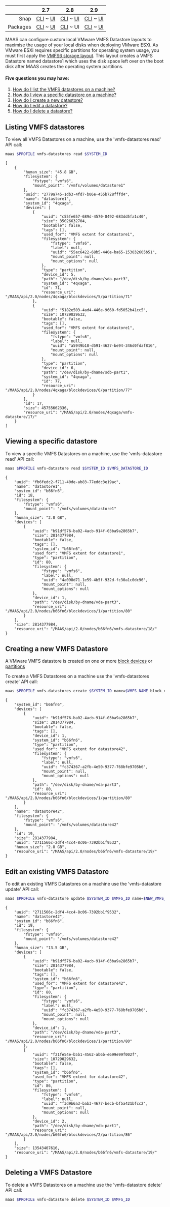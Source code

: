 <!-- deb-2-7-cli
||2.7|2.8|2.9|
|-----:|:-----:|:-----:|:-----:|
|Snap|[CLI](/t/vmware-vmfs-datastores/3246) ~ [UI](/t/vmware-vmfs-datastores/3247)|[CLI](/t/vmware-vmfs-datastores/3248) ~ [UI](/t/vmware-vmfs-datastores/3249)|[CLI](/t/vmware-vmfs-datastores/3250) ~ [UI](/t/vmware-vmfs-datastores/3251)|
|Packages|CLI ~ [UI](/t/vmware-vmfs-datastores/3253)|[CLI](/t/vmware-vmfs-datastores/3254) ~ [UI](/t/vmware-vmfs-datastores/3255)|[CLI](/t/vmware-vmfs-datastores/3256) ~ [UI](/t/vmware-vmfs-datastores/3257)|
 deb-2-7-cli -->

<!-- deb-2-7-ui
||2.7|2.8|2.9|
|-----:|:-----:|:-----:|:-----:|
|Snap|[CLI](/t/vmware-vmfs-datastores/3246) ~ [UI](/t/vmware-vmfs-datastores/3247)|[CLI](/t/vmware-vmfs-datastores/3248) ~ [UI](/t/vmware-vmfs-datastores/3249)|[CLI](/t/vmware-vmfs-datastores/3250) ~ [UI](/t/vmware-vmfs-datastores/3251)|
|Packages|[CLI](/t/vmware-vmfs-datastores/3252) ~ UI|[CLI](/t/vmware-vmfs-datastores/3254) ~ [UI](/t/vmware-vmfs-datastores/3255)|[CLI](/t/vmware-vmfs-datastores/3256) ~ [UI](/t/vmware-vmfs-datastores/3257)|
 deb-2-7-ui -->

<!-- deb-2-8-cli
||2.7|2.8|2.9|
|-----:|:-----:|:-----:|:-----:|
|Snap|[CLI](/t/vmware-vmfs-datastores/3246) ~ [UI](/t/vmware-vmfs-datastores/3247)|[CLI](/t/vmware-vmfs-datastores/3248) ~ [UI](/t/vmware-vmfs-datastores/3249)|[CLI](/t/vmware-vmfs-datastores/3250) ~ [UI](/t/vmware-vmfs-datastores/3251)|
|Packages|[CLI](/t/vmware-vmfs-datastores/3252) ~ [UI](/t/vmware-vmfs-datastores/3253)|CLI ~ [UI](/t/vmware-vmfs-datastores/3255)|[CLI](/t/vmware-vmfs-datastores/3256) ~ [UI](/t/vmware-vmfs-datastores/3257)|
 deb-2-8-cli -->

||2.7|2.8|2.9|
|-----:|:-----:|:-----:|:-----:|
|Snap|[CLI](/t/vmware-vmfs-datastores/3246) ~ [UI](/t/vmware-vmfs-datastores/3247)|[CLI](/t/vmware-vmfs-datastores/3248) ~ [UI](/t/vmware-vmfs-datastores/3249)|[CLI](/t/vmware-vmfs-datastores/3250) ~ [UI](/t/vmware-vmfs-datastores/3251)|
|Packages|[CLI](/t/vmware-vmfs-datastores/3252) ~ [UI](/t/vmware-vmfs-datastores/3253)|[CLI](/t/vmware-vmfs-datastores/3254) ~ UI|[CLI](/t/vmware-vmfs-datastores/3256) ~ [UI](/t/vmware-vmfs-datastores/3257)|

<!-- deb-2-9-cli
||2.7|2.8|2.9|
|-----:|:-----:|:-----:|:-----:|
|Snap|[CLI](/t/vmware-vmfs-datastores/3246) ~ [UI](/t/vmware-vmfs-datastores/3247)|[CLI](/t/vmware-vmfs-datastores/3248) ~ [UI](/t/vmware-vmfs-datastores/3249)|[CLI](/t/vmware-vmfs-datastores/3250) ~ [UI](/t/vmware-vmfs-datastores/3251)|
|Packages|[CLI](/t/vmware-vmfs-datastores/3252) ~ [UI](/t/vmware-vmfs-datastores/3253)|[CLI](/t/vmware-vmfs-datastores/3254) ~ [UI](/t/vmware-vmfs-datastores/3255)|CLI ~ [UI](/t/vmware-vmfs-datastores/3257)|
 deb-2-9-cli -->

<!-- deb-2-9-ui
||2.7|2.8|2.9|
|-----:|:-----:|:-----:|:-----:|
|Snap|[CLI](/t/vmware-vmfs-datastores/3246) ~ [UI](/t/vmware-vmfs-datastores/3247)|[CLI](/t/vmware-vmfs-datastores/3248) ~ [UI](/t/vmware-vmfs-datastores/3249)|[CLI](/t/vmware-vmfs-datastores/3250) ~ [UI](/t/vmware-vmfs-datastores/3251)|
|Packages|[CLI](/t/vmware-vmfs-datastores/3252) ~ [UI](/t/vmware-vmfs-datastores/3253)|[CLI](/t/vmware-vmfs-datastores/3254) ~ [UI](/t/vmware-vmfs-datastores/3255)|[CLI](/t/vmware-vmfs-datastores/3256) ~ UI|
 deb-2-9-ui -->

<!-- snap-2-7-cli
||2.7|2.8|2.9|
|-----:|:-----:|:-----:|:-----:|
|Snap|CLI ~ [UI](/t/vmware-vmfs-datastores/3247)|[CLI](/t/vmware-vmfs-datastores/3248) ~ [UI](/t/vmware-vmfs-datastores/3249)|[CLI](/t/vmware-vmfs-datastores/3250) ~ [UI](/t/vmware-vmfs-datastores/3251)|
|Packages|[CLI](/t/vmware-vmfs-datastores/3252) ~ [UI](/t/vmware-vmfs-datastores/3253)|[CLI](/t/vmware-vmfs-datastores/3254) ~ [UI](/t/vmware-vmfs-datastores/3255)|[CLI](/t/vmware-vmfs-datastores/3256) ~ [UI](/t/vmware-vmfs-datastores/3257)|
 snap-2-7-cli -->

<!-- snap-2-7-ui
||2.7|2.8|2.9|
|-----:|:-----:|:-----:|:-----:|
|Snap|[CLI](/t/vmware-vmfs-datastores/3246) ~ UI|[CLI](/t/vmware-vmfs-datastores/3248) ~ [UI](/t/vmware-vmfs-datastores/3249)|[CLI](/t/vmware-vmfs-datastores/3250) ~ [UI](/t/vmware-vmfs-datastores/3251)|
|Packages|[CLI](/t/vmware-vmfs-datastores/3252) ~ [UI](/t/vmware-vmfs-datastores/3253)|[CLI](/t/vmware-vmfs-datastores/3254) ~ [UI](/t/vmware-vmfs-datastores/3255)|[CLI](/t/vmware-vmfs-datastores/3256) ~ [UI](/t/vmware-vmfs-datastores/3257)|
 snap-2-7-ui -->

<!-- snap-2-8-cli
||2.7|2.8|2.9|
|-----:|:-----:|:-----:|:-----:|
|Snap|[CLI](/t/vmware-vmfs-datastores/3246) ~ [UI](/t/vmware-vmfs-datastores/3247)|CLI ~ [UI](/t/vmware-vmfs-datastores/3249)|[CLI](/t/vmware-vmfs-datastores/3250) ~ [UI](/t/vmware-vmfs-datastores/3251)|
|Packages|[CLI](/t/vmware-vmfs-datastores/3252) ~ [UI](/t/vmware-vmfs-datastores/3253)|[CLI](/t/vmware-vmfs-datastores/3254) ~ [UI](/t/vmware-vmfs-datastores/3255)|[CLI](/t/vmware-vmfs-datastores/3256) ~ [UI](/t/vmware-vmfs-datastores/3257)|
 snap-2-8-cli -->

<!-- snap-2-8-ui
||2.7|2.8|2.9|
|-----:|:-----:|:-----:|:-----:|
|Snap|[CLI](/t/vmware-vmfs-datastores/3246) ~ [UI](/t/vmware-vmfs-datastores/3247)|[CLI](/t/vmware-vmfs-datastores/3248) ~ UI|[CLI](/t/vmware-vmfs-datastores/3250) ~ [UI](/t/vmware-vmfs-datastores/3251)|
|Packages|[CLI](/t/vmware-vmfs-datastores/3252) ~ [UI](/t/vmware-vmfs-datastores/3253)|[CLI](/t/vmware-vmfs-datastores/3254) ~ [UI](/t/vmware-vmfs-datastores/3255)|[CLI](/t/vmware-vmfs-datastores/3256) ~ [UI](/t/vmware-vmfs-datastores/3257)|
 snap-2-8-ui -->

<!-- snap-2-9-cli
||2.7|2.8|2.9|
|-----:|:-----:|:-----:|:-----:|
|Snap|[CLI](/t/vmware-vmfs-datastores/3246) ~ [UI](/t/vmware-vmfs-datastores/3247)|[CLI](/t/vmware-vmfs-datastores/3248) ~ [UI](/t/vmware-vmfs-datastores/3249)|CLI ~ [UI](/t/vmware-vmfs-datastores/3251)|
|Packages|[CLI](/t/vmware-vmfs-datastores/3252) ~ [UI](/t/vmware-vmfs-datastores/3253)|[CLI](/t/vmware-vmfs-datastores/3254) ~ [UI](/t/vmware-vmfs-datastores/3255)|[CLI](/t/vmware-vmfs-datastores/3256) ~ [UI](/t/vmware-vmfs-datastores/3257)|
 snap-2-9-cli -->

<!-- snap-2-9-ui
||2.7|2.8|2.9|
|-----:|:-----:|:-----:|:-----:|
|Snap|[CLI](/t/vmware-vmfs-datastores/3246) ~ [UI](/t/vmware-vmfs-datastores/3247)|[CLI](/t/vmware-vmfs-datastores/3248) ~ [UI](/t/vmware-vmfs-datastores/3249)|[CLI](/t/vmware-vmfs-datastores/3250) ~ UI|
|Packages|[CLI](/t/vmware-vmfs-datastores/3252) ~ [UI](/t/vmware-vmfs-datastores/3253)|[CLI](/t/vmware-vmfs-datastores/3254) ~ [UI](/t/vmware-vmfs-datastores/3255)|[CLI](/t/vmware-vmfs-datastores/3256) ~ [UI](/t/vmware-vmfs-datastores/3257)|
 snap-2-9-ui -->

<!-- deb-2-7-cli
MAAS can configure custom local VMware VMFS Datastore layouts to maximise the usage of your local disks when deploying VMware ESXi. As VMware ESXi requires specific partitions for operating system usage, you must first apply the [VMFS6 storage layout](/t/storage/3108#heading--vmfs6-layout). This layout creates a VMFS Datastore named datastore1 which uses the disk space left over on the boot disk after MAAS creates the operating system partitions.
 deb-2-7-cli -->

<!-- deb-2-7-ui
MAAS can configure custom local VMware VMFS Datastore layouts to maximise the usage of your local disks when deploying VMware ESXi. As VMware ESXi requires specific partitions for operating system usage, you must first apply the [VMFS6 storage layout](/t/storage/3109#heading--vmfs6-layout). This layout creates a VMFS Datastore named datastore1 which uses the disk space left over on the boot disk after MAAS creates the operating system partitions.
 deb-2-7-ui -->

<!-- deb-2-8-cli
MAAS can configure custom local VMware VMFS Datastore layouts to maximise the usage of your local disks when deploying VMware ESXi. As VMware ESXi requires specific partitions for operating system usage, you must first apply the [VMFS6 storage layout](/t/storage/3110#heading--vmfs6-layout). This layout creates a VMFS Datastore named datastore1 which uses the disk space left over on the boot disk after MAAS creates the operating system partitions.
 deb-2-8-cli -->

MAAS can configure custom local VMware VMFS Datastore layouts to maximise the usage of your local disks when deploying VMware ESXi. As VMware ESXi requires specific partitions for operating system usage, you must first apply the [VMFS6 storage layout](/t/storage/3111#heading--vmfs6-layout). This layout creates a VMFS Datastore named datastore1 which uses the disk space left over on the boot disk after MAAS creates the operating system partitions.

<!-- deb-2-9-cli
MAAS can configure custom local VMware VMFS Datastore layouts to maximise the usage of your local disks when deploying VMware ESXi. As VMware ESXi requires specific partitions for operating system usage, you must first apply the [VMFS6 storage layout](/t/storage/3112#heading--vmfs6-layout). This layout creates a VMFS Datastore named datastore1 which uses the disk space left over on the boot disk after MAAS creates the operating system partitions.
 deb-2-9-cli -->

<!-- deb-2-9-ui
MAAS can configure custom local VMware VMFS Datastore layouts to maximise the usage of your local disks when deploying VMware ESXi. As VMware ESXi requires specific partitions for operating system usage, you must first apply the [VMFS6 storage layout](/t/storage/3113#heading--vmfs6-layout). This layout creates a VMFS Datastore named datastore1 which uses the disk space left over on the boot disk after MAAS creates the operating system partitions.
 deb-2-9-ui -->

<!-- snap-2-7-cli
MAAS can configure custom local VMware VMFS Datastore layouts to maximise the usage of your local disks when deploying VMware ESXi. As VMware ESXi requires specific partitions for operating system usage, you must first apply the [VMFS6 storage layout](/t/storage/3102#heading--vmfs6-layout). This layout creates a VMFS Datastore named datastore1 which uses the disk space left over on the boot disk after MAAS creates the operating system partitions.
 snap-2-7-cli -->

<!-- snap-2-7-ui
MAAS can configure custom local VMware VMFS Datastore layouts to maximise the usage of your local disks when deploying VMware ESXi. As VMware ESXi requires specific partitions for operating system usage, you must first apply the [VMFS6 storage layout](/t/storage/3103#heading--vmfs6-layout). This layout creates a VMFS Datastore named datastore1 which uses the disk space left over on the boot disk after MAAS creates the operating system partitions.
 snap-2-7-ui -->

<!-- snap-2-8-cli
MAAS can configure custom local VMware VMFS Datastore layouts to maximise the usage of your local disks when deploying VMware ESXi. As VMware ESXi requires specific partitions for operating system usage, you must first apply the [VMFS6 storage layout](/t/storage/3104#heading--vmfs6-layout). This layout creates a VMFS Datastore named datastore1 which uses the disk space left over on the boot disk after MAAS creates the operating system partitions.
 snap-2-8-cli -->

<!-- snap-2-8-ui
MAAS can configure custom local VMware VMFS Datastore layouts to maximise the usage of your local disks when deploying VMware ESXi. As VMware ESXi requires specific partitions for operating system usage, you must first apply the [VMFS6 storage layout](/t/storage/3105#heading--vmfs6-layout). This layout creates a VMFS Datastore named datastore1 which uses the disk space left over on the boot disk after MAAS creates the operating system partitions.
 snap-2-8-ui -->

<!-- snap-2-9-cli
MAAS can configure custom local VMware VMFS Datastore layouts to maximise the usage of your local disks when deploying VMware ESXi. As VMware ESXi requires specific partitions for operating system usage, you must first apply the [VMFS6 storage layout](/t/storage/3106#heading--vmfs6-layout). This layout creates a VMFS Datastore named datastore1 which uses the disk space left over on the boot disk after MAAS creates the operating system partitions.
 snap-2-9-cli -->

<!-- snap-2-9-ui
MAAS can configure custom local VMware VMFS Datastore layouts to maximise the usage of your local disks when deploying VMware ESXi. As VMware ESXi requires specific partitions for operating system usage, you must first apply the [VMFS6 storage layout](/t/storage/3107#heading--vmfs6-layout). This layout creates a VMFS Datastore named datastore1 which uses the disk space left over on the boot disk after MAAS creates the operating system partitions.
 snap-2-9-ui -->

#### Five questions you may have:

1. [How do I list the VMFS datastores on a machine?](#heading--listing-vmfs-datastores)
2. [How do I view a specific datastore on a machine?](#heading--viewing-vmfs-datastores)
3. [How do I create a new datastore?](#heading--creating-vmfs-datastores)
4. [How do I edit a datastore?](#heading--editing-vmfs-datastores)
5. [How do I delete a datastore?](#heading--deleting-vmfs-datastores)

<h2 id="heading--listing-vmfs-datastores">Listing VMFS datastores</h2>

To view all VMFS Datastores on a machine, use the 'vmfs-datastores read' API call:

``` bash
maas $PROFILE vmfs-datastores read $SYSTEM_ID
```

``` nohighlight
[
    {
        "human_size": "45.8 GB",
        "filesystem": {
            "fstype": "vmfs6",
            "mount_point": "/vmfs/volumes/datastore1"
        },
        "uuid": "2779a745-1db3-4fd7-b06e-455b728fffd4",
        "name": "datastore1",
        "system_id": "4qxaga",
        "devices": [
            {
                "uuid": "c55fe657-689d-4570-8492-683dd5fa1c40",
                "size": 35026632704,
                "bootable": false,
                "tags": [],
                "used_for": "VMFS extent for datastore1",
                "filesystem": {
                    "fstype": "vmfs6",
                    "label": null,
                    "uuid": "55ac6422-68b5-440e-ba65-153032605b51",
                    "mount_point": null,
                    "mount_options": null
                },
                "type": "partition",
                "device_id": 5,
                "path": "/dev/disk/by-dname/sda-part3",
                "system_id": "4qxaga",
                "id": 71,
                "resource_uri": "/MAAS/api/2.0/nodes/4qxaga/blockdevices/5/partition/71"
            },
            {
                "uuid": "5182e503-4ad4-446e-9660-fd5052b41cc5",
                "size": 10729029632,
                "bootable": false,
                "tags": [],
                "used_for": "VMFS extent for datastore1",
                "filesystem": {
                    "fstype": "vmfs6",
                    "label": null,
                    "uuid": "a5949b18-d591-4627-be94-346d0fdaf816",
                    "mount_point": null,
                    "mount_options": null
                },
                "type": "partition",
                "device_id": 6,
                "path": "/dev/disk/by-dname/sdb-part1",
                "system_id": "4qxaga",
                "id": 77,
                "resource_uri": "/MAAS/api/2.0/nodes/4qxaga/blockdevices/6/partition/77"
            }
        ],
        "id": 17,
        "size": 45755662336,
        "resource_uri": "/MAAS/api/2.0/nodes/4qxaga/vmfs-datastore/17/"
    }
]
```

<h2 id="heading--viewing-vmfs-datastores">Viewing a specific datastore</h2>

To view a specific VMFS Datastores on a machine, use the 'vmfs-datastore read' API call:

``` bash
maas $PROFILE vmfs-datastore read $SYSTEM_ID $VMFS_DATASTORE_ID
```

``` nohighlight
{
    "uuid": "fb6fedc2-f711-40de-ab83-77eddc3e19ac",
    "name": "datastore1",
    "system_id": "b66fn6",
    "id": 18,
    "filesystem": {
        "fstype": "vmfs6",
        "mount_point": "/vmfs/volumes/datastore1"
    },
    "human_size": "2.8 GB",
    "devices": [
        {
            "uuid": "b91df576-ba02-4acb-914f-03ba9a2865b7",
            "size": 2814377984,
            "bootable": false,
            "tags": [],
            "system_id": "b66fn6",
            "used_for": "VMFS extent for datastore1",
            "type": "partition",
            "id": 80,
            "filesystem": {
                "fstype": "vmfs6",
                "label": null,
                "uuid": "4a098d71-1e59-4b5f-932d-fc30a1c0dc96",
                "mount_point": null,
                "mount_options": null
            },
            "device_id": 1,
            "path": "/dev/disk/by-dname/vda-part3",
            "resource_uri": "/MAAS/api/2.0/nodes/b66fn6/blockdevices/1/partition/80"
        }
    ],
    "size": 2814377984,
    "resource_uri": "/MAAS/api/2.0/nodes/b66fn6/vmfs-datastore/18/"
}
```

<h2 id="heading--creating-vmfs-datastores">Creating a new VMFS Datastore</h2>

<!-- deb-2-7-cli
A VMware VMFS datastore is created on one or more [block devices](/t/block-devices/2352) or [partitions](/t/partitions/2988)
 deb-2-7-cli -->

<!-- deb-2-7-ui
A VMware VMFS datastore is created on one or more [block devices](/t/block-devices/2353) or [partitions](/t/partitions/2989)
 deb-2-7-ui -->

<!-- deb-2-8-cli
A VMware VMFS datastore is created on one or more [block devices](/t/block-devices/2354) or [partitions](/t/partitions/2990)
 deb-2-8-cli -->

A VMware VMFS datastore is created on one or more [block devices](/t/block-devices/2355) or [partitions](/t/partitions/2991)

<!-- deb-2-9-cli
A VMware VMFS datastore is created on one or more [block devices](/t/block-devices/2356) or [partitions](/t/partitions/2992)
 deb-2-9-cli -->

<!-- deb-2-9-ui
A VMware VMFS datastore is created on one or more [block devices](/t/block-devices/2357) or [partitions](/t/partitions/2993)
 deb-2-9-ui -->

<!-- snap-2-7-cli
A VMware VMFS datastore is created on one or more [block devices](/t/block-devices/2346) or [partitions](/t/partitions/2982)
 snap-2-7-cli -->

<!-- snap-2-7-ui
A VMware VMFS datastore is created on one or more [block devices](/t/block-devices/2347) or [partitions](/t/partitions/2983)
 snap-2-7-ui -->

<!-- snap-2-8-cli
A VMware VMFS datastore is created on one or more [block devices](/t/block-devices/2348) or [partitions](/t/partitions/2984)
 snap-2-8-cli -->

<!-- snap-2-8-ui
A VMware VMFS datastore is created on one or more [block devices](/t/block-devices/2349) or [partitions](/t/partitions/2985)
 snap-2-8-ui -->

<!-- snap-2-9-cli
A VMware VMFS datastore is created on one or more [block devices](/t/block-devices/2350) or [partitions](/t/partitions/2986)
 snap-2-9-cli -->

<!-- snap-2-9-ui
A VMware VMFS datastore is created on one or more [block devices](/t/block-devices/2351) or [partitions](/t/partitions/2987)
 snap-2-9-ui -->

To create a VMFS Datastores on a machine use the 'vmfs-datastores create' API call:

``` bash
maas $PROFILE vmfs-datastores create $SYSTEM_ID name=$VMFS_NAME block_devices=$BLOCK_ID_1,$BLOCK_ID_2 partitions=$PARTITION_ID_1,$PARTITION_ID_2
```

``` nohighlight
{
    "system_id": "b66fn6",
    "devices": [
        {
            "uuid": "b91df576-ba02-4acb-914f-03ba9a2865b7",
            "size": 2814377984,
            "bootable": false,
            "tags": [],
            "device_id": 1,
            "system_id": "b66fn6",
            "type": "partition",
            "used_for": "VMFS extent for datastore42",
            "filesystem": {
                "fstype": "vmfs6",
                "label": null,
                "uuid": "fc374367-a2fb-4e50-9377-768bfe9705b6",
                "mount_point": null,
                "mount_options": null
            },
            "path": "/dev/disk/by-dname/vda-part3",
            "id": 80,
            "resource_uri": "/MAAS/api/2.0/nodes/b66fn6/blockdevices/1/partition/80"
        }
    ],
    "name": "datastore42",
    "filesystem": {
        "fstype": "vmfs6",
        "mount_point": "/vmfs/volumes/datastore42"
    },
    "id": 19,
    "size": 2814377984,
    "uuid": "2711566c-2df4-4cc4-8c06-7392bb1f9532",
    "human_size": "2.8 GB",
    "resource_uri": "/MAAS/api/2.0/nodes/b66fn6/vmfs-datastore/19/"
}
```

<h2 id="heading--editing-vmfs-datastores">Edit an existing VMFS Datastore</h2>

To edit an existing VMFS Datastores on a machine use the 'vmfs-datastore update' API call:

``` bash
maas $PROFILE vmfs-datastore update $SYSTEM_ID $VMFS_ID name=$NEW_VMFS_NAME add_block_devices=$NEW_BLOCK_ID_1,$NEW_BLOCK_ID_2 add_partitions=$NEW_PARTITION_ID_1,$NEW_PARTITION_ID_2 remove_partitions=$EXISTING_PARTITION_ID1,$EXISTING_PARTITION_ID2
```

``` nohighlight
{
    "uuid": "2711566c-2df4-4cc4-8c06-7392bb1f9532",
    "name": "datastore42",
    "system_id": "b66fn6",
    "id": 19,
    "filesystem": {
        "fstype": "vmfs6",
        "mount_point": "/vmfs/volumes/datastore42"
    },
    "human_size": "13.5 GB",
    "devices": [
        {
            "uuid": "b91df576-ba02-4acb-914f-03ba9a2865b7",
            "size": 2814377984,
            "bootable": false,
            "tags": [],
            "system_id": "b66fn6",
            "used_for": "VMFS extent for datastore42",
            "type": "partition",
            "id": 80,
            "filesystem": {
                "fstype": "vmfs6",
                "label": null,
                "uuid": "fc374367-a2fb-4e50-9377-768bfe9705b6",
                "mount_point": null,
                "mount_options": null
            },
            "device_id": 1,
            "path": "/dev/disk/by-dname/vda-part3",
            "resource_uri": "/MAAS/api/2.0/nodes/b66fn6/blockdevices/1/partition/80"
        },
        {
            "uuid": "f21fe54e-b5b1-4562-ab6b-e699e99f002f",
            "size": 10729029632,
            "bootable": false,
            "tags": [],
            "system_id": "b66fn6",
            "used_for": "VMFS extent for datastore42",
            "type": "partition",
            "id": 86,
            "filesystem": {
                "fstype": "vmfs6",
                "label": null,
                "uuid": "f3d9b6a3-bab3-4677-becb-bf5a421bfcc2",
                "mount_point": null,
                "mount_options": null
            },
            "device_id": 2,
            "path": "/dev/disk/by-dname/vdb-part1",
            "resource_uri": "/MAAS/api/2.0/nodes/b66fn6/blockdevices/2/partition/86"
        }
    ],
    "size": 13543407616,
    "resource_uri": "/MAAS/api/2.0/nodes/b66fn6/vmfs-datastore/19/"
}
```

<h2 id="heading--deleting-vmfs-datastores">Deleting a VMFS Datastore</h2>

To delete a VMFS Datastores on a machine use the 'vmfs-datastore delete' API call:

``` bash
maas $PROFILE vmfs-datastore delete $SYSTEM_ID $VMFS_ID
```